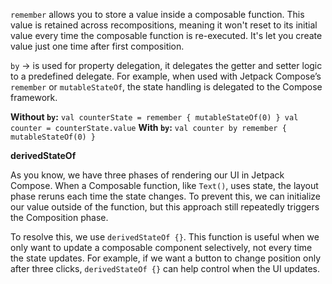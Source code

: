 `remember` allows you to store a value inside a composable function. This value is retained across recompositions, meaning it won't reset to its initial value every time the composable function is re-executed. It's let you create value just one time after first composition.

`by` -> is used for property delegation, it delegates the getter and setter logic to a predefined delegate. For example, when used with Jetpack Compose’s `remember` or `mutableStateOf`, the state handling is delegated to the Compose framework.

**Without `by`:**
`val counterState = remember { mutableStateOf(0) } val counter = counterState.value`
**With `by`:**
`val counter by remember { mutableStateOf(0) }`

**derivedStateOf**

As you know, we have three phases of rendering our UI in Jetpack Compose. When a Composable function, like `Text()`, uses state, the layout phase reruns each time the state changes. To prevent this, we can initialize our value outside of the function, but this approach still repeatedly triggers the Composition phase.

To resolve this, we use `derivedStateOf {}`. This function is useful when we only want to update a composable component selectively, not every time the state updates. For example, if we want a button to change position only after three clicks, `derivedStateOf {}` can help control when the UI updates.